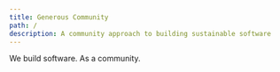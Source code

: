 ```yaml
---
title: Generous Community
path: /
description: A community approach to building sustainable software
---
```


We build software. As a community.
